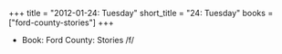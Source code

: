 +++
title = "2012-01-24: Tuesday"
short_title = "24: Tuesday"
books = ["ford-county-stories"]
+++


* Book: Ford County: Stories /f/
